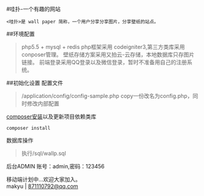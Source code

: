 
#哇扑-一个有趣的网站

    <哇扑>是 wall paper 简称，一个用户分享分享图片，分享壁纸的站点。

##环境配置
>php5.5 + mysql + redis
>php框架采用 codeigniter3,第三方类库采用conposer管理。
>壁纸存储方案采用又拍云-云存储，本地数据库只存图片链接。
>前端登录采用QQ登录以及微信登录，暂时不准备用自己的注册系统。  

##初始化设置
配置文件
>/application/config/config-sample.php copy一份改名为config.php，同时修改内部配置

[composer安装](http://www.phpcomposer.com/)以及更新项目依赖类库
```shell
composer install
```
数据库操作

>执行/sql/wallp.sql

后台ADMIN 账号：admin,密码：123456

移动端计划中...欢迎大家加入。  
  makyu | 871110792@qq.com